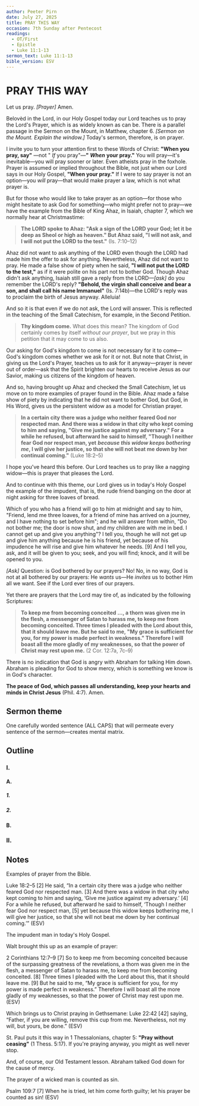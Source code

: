 ```yaml
---
author: Peeter Pirn
date: July 27, 2025
title: PRAY THIS WAY
occasion: 7th Sunday after Pentecost
readings:
  - OT/First
  - Epistle
  - Luke 11:1-13
sermon_text: Luke 11:1-13
bible_version: ESV
---
```


# PRAY THIS WAY

Let us pray. *\[Prayer]*  Amen.

Belovèd in the Lord, in our Holy Gospel today our Lord teaches us to pray the Lord's Prayer, which is as widely known as can be. There is a parallel passage in the Sermon on the Mount, in Matthew, chapter 6. *\[Sermon on the Mount. Explain the window.]*  Today's sermon, therefore, is on prayer.

I invite you to turn your attention first to these Words of Christ: **"When you pray, say"** —not " *If* you pray"—**"** ***When*** **your pray."**  You will pray—it's inevitable—you will pray sooner or later. Even atheists pray in the foxhole. Prayer is assumed or implied throughout the Bible, not just when our Lord says in our Holy Gospel, **"When your pray."**  If I were to say prayer is not an option—you *will* pray—that would make prayer a law, which is not what prayer is.

But for those who would like to take prayer as an option—for those who might hesitate to ask God for something—who might prefer not to pray—we have the example from the Bible of King Ahaz, in Isaiah, chapter 7, which we normally hear at Christmastime:
> **The LORD spoke to Ahaz: "Ask a sign of the LORD your God; let it be deep as Sheol or high as heaven." But Ahaz said, "I will not ask, and I will not put the LORD to the test."**  (Is. 7:10–12)

Ahaz did not want to ask anything of the LORD even though the LORD had made him the offer to ask for anything. Nevertheless, Ahaz did not want to pray. He made a false show of piety when he said, **"I will not put the LORD to the test,"**  as if it were polite on his part not to bother God. Though Ahaz didn't ask anything, Isaiah still gave a reply from the LORD—*\[ask]*  do you remember the LORD's reply? **"Behold, the virgin shall conceive and bear a son, and shall call his name Immanuel"**  (Is. 7:14b)—the LORD's reply was to proclaim the birth of Jesus anyway. Alleluia!

And so it is that even if we do not ask, the Lord will answer. This is reflected in the teaching of the Small Catechism, for example, in the Second Petition.
> **Thy kingdom come.** What does this mean? The kingdom of God certainly comes by itself *without our prayer*, but we pray in this petition that it may come to us also.

Our asking for God's kingdom to come is not necessary for it to come—God's kingdom comes whether we ask for it or not. But note that Christ, in giving us the Lord's Prayer, teaches us to ask for it anyway—prayer is never out of order—ask that the Spirit brighten our hearts to receive Jesus as our Savior, making us citizens of the kingdom of heaven.

And so, having brought up Ahaz and checked the Small Catechism, let us move on to more examples of prayer found in the Bible. Ahaz made a false show of piety by indicating that he did not want to bother God, but God, in His Word, gives us the persistent widow as a model for Christian prayer.
> **In a certain city there was a judge who neither feared God nor respected man. And there was a widow in that city who kept coming to him and saying, "Give me justice against my adversary." For a while he refused, but afterward he said to himself, "Though I neither fear God nor respect man, yet** ***because this widow keeps bothering me*, I will give her justice, so that she will not beat me down by her continual coming."**  (Luke 18:2–5)

I hope you've heard this before. Our Lord teaches us to pray like a nagging widow—this is prayer that pleases the Lord.

And to continue with this theme, our Lord gives us in today's Holy Gospel the example of the impudent, that is, the rude friend banging on the door at night asking for three loaves of bread.

Which of you who has a friend will go to him at midnight and say to him, "Friend, lend me three loaves, for a friend of mine has arrived on a journey, and I have nothing to set before him"; and he will answer from within, "Do not bother me; the door is now shut, and my children are with me in bed. I cannot get up and give you anything"? I tell you, though he will not get up and give him anything because he is his friend, yet because of his impudence he will rise and give him whatever he needs. \[9] And I tell you, ask, and it will be given to you; seek, and you will find; knock, and it will be opened to you.

*\[Ask]*  Question: is God bothered by our prayers? No! No, in no way, God is not at all bothered by our prayers: He *wants* us—He *invites* us to bother Him all we want. See if the Lord ever tires of our prayers.

Yet there are prayers that the Lord may tire of, as indicated by the following Scriptures:



> **To keep me from becoming conceited …, a thorn was given me in the flesh, a messenger of Satan to harass me, to keep me from becoming conceited. Three times I pleaded with the Lord about this, that it should leave me. But he said to me, "My grace is sufficient for you, for my power is made perfect in weakness." Therefore I will boast all the more gladly of my weaknesses, so that the power of Christ may rest upon me.**  (2 Cor. 12:7a, 7c–9)


There is no indication that God is angry with Abraham for talking Him down. Abraham is pleading for God to show mercy, which is something we know is in God's character.

**The peace of God, which passes all understanding, keep your hearts and minds in Christ Jesus** (Phil. 4:7). Amen.

## Sermon theme
One carefully worded sentence (ALL CAPS) that will permeate every sentence of the sermon—creates mental matrix.
## Outline
### I.
#### A.
##### 1.
##### 2.
#### B.
### II.
## Notes
Examples of prayer from the Bible.

Luke 18:2–5
\[2] He said, “In a certain city there was a judge who neither feared God nor respected man. \[3] And there was a widow in that city who kept coming to him and saying, ‘Give me justice against my adversary.’ \[4] For a while he refused, but afterward he said to himself, ‘Though I neither fear God nor respect man, \[5] yet because this widow keeps bothering me, I will give her justice, so that she will not beat me down by her continual coming.’” (ESV)

The impudent man in today's Holy Gospel.

Walt brought this up as an example of prayer:

2 Corinthians 12:7–9
\[7] So to keep me from becoming conceited because of the surpassing greatness of the revelations, a thorn was given me in the flesh, a messenger of Satan to harass me, to keep me from becoming conceited. \[8] Three times I pleaded with the Lord about this, that it should leave me. \[9] But he said to me, “My grace is sufficient for you, for my power is made perfect in weakness.” Therefore I will boast all the more gladly of my weaknesses, so that the power of Christ may rest upon me. (ESV)

Which brings us to Christ praying in Gethsemane: Luke 22:42
\[42] saying, “Father, if you are willing, remove this cup from me. Nevertheless, not my will, but yours, be done.” (ESV)

St. Paul puts it this way in 1 Thessalonians, chapter 5: **"Pray without ceasing"**  (1 Thess. 5:17). If you're praying anyway, you might as well never stop.

And, of course, our Old Testament lesson. Abraham talked God down for the cause of mercy.

The prayer of a wicked man is counted as sin.

Psalm 109:7
\[7] When he is tried, let him come forth guilty;
let his prayer be counted as sin! (ESV)